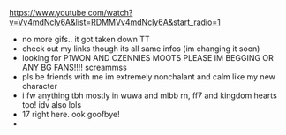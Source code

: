 https://www.youtube.com/watch?v=Vv4mdNcly6A&list=RDMMVv4mdNcly6A&start_radio=1
  -  no more gifs.. it got taken down TT
  -  check out my links though its all same infos (im changing it soon)
  -  looking for P1WON AND CZENNIES MOOTS PLEASE IM BEGGING OR ANY BG FANS!!!! screammss
  -  pls be friends with me im extremely nonchalant and calm like my new character
  -  i fw anything tbh mostly in wuwa and mlbb rn, ff7 and kingdom hearts too! idv also lols 
  -  17 right here. ook goofbye!
  -  



